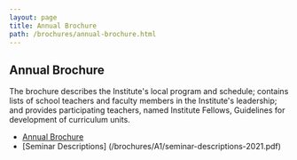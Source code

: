 ```yaml
---
layout: page
title: Annual Brochure
path: /brochures/annual-brochure.html
---
```


<h2>Annual Brochure</h2>

The brochure describes the Institute's local program and schedule;
contains lists of school teachers and faculty members in the
Institute's leadership; and provides participating teachers, named
Institute Fellows, Guidelines for development of curriculum units.

* [Annual Brochure](/brochures/A1/Brochure-2022.pdf)
* [Seminar Descriptions] (/brochures/A1/seminar-descriptions-2021.pdf)
